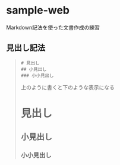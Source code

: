 # sample-web

Markdown記法を使った文書作成の練習

## 見出し記法

> ```
> # 見出し
> ## 小見出し
> ### 小小見出し
> ```
> 上のように書くと下のような表示になる
> # 見出し
> ## 小見出し
> ### 小小見出し






